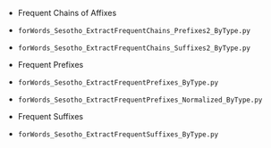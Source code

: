 * Frequent Chains of Affixes
 * `forWords_Sesotho_ExtractFrequentChains_Prefixes2_ByType.py`
 * `forWords_Sesotho_ExtractFrequentChains_Suffixes2_ByType.py`

* Frequent Prefixes
 * `forWords_Sesotho_ExtractFrequentPrefixes_ByType.py`
 * `forWords_Sesotho_ExtractFrequentPrefixes_Normalized_ByType.py`

* Frequent Suffixes
 * `forWords_Sesotho_ExtractFrequentSuffixes_ByType.py`

